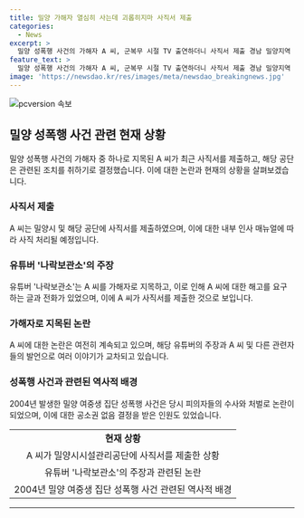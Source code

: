 ```yaml
---
title: 밀양 가해자 열심히 사는데 괴롭히지마 사직서 제출
categories:
  - News
excerpt: >
  밀양 성폭행 사건의 가해자 A 씨, 군복무 시절 TV 출연하더니 사직서 제출 경남 밀양지역 밀양 여중생 성폭행 사건의 가해자 중 한 명으로 지목된 A 씨가 최근 공기업 근무를 폭로되고 사직서를 제출했다. 유튜버의 폭로에 밀양시와 공단에 해고를 요구하는 글과 전화가 쇄도해 결국 사직서를 제출했다. A 씨는 2017년 공단 채용을 통해 입사한 것으로 파악됐고, 유튜버의 주장과 A 씨의 반론이 공방을 이어가고 있다. 2004년 발생한 밀양 여중생 집단 성폭행 사건은 추가적인 논란을 일으키고 있다.
feature_text: >
  밀양 성폭행 사건의 가해자 A 씨, 군복무 시절 TV 출연하더니 사직서 제출 경남 밀양지역 밀양 여중생 성폭행 사건의 가해자 중 한 명으로 지목된 A 씨가 최근 공기업 근무를 폭로되고 사직서를 제출했다. 유튜버의 폭로에 밀양시와 공단에 해고를 요구하는 글과 전화가 쇄도해 결국 사직서를 제출했다. A 씨는 2017년 공단 채용을 통해 입사한 것으로 파악됐고, 유튜버의 주장과 A 씨의 반론이 공방을 이어가고 있다. 2004년 발생한 밀양 여중생 집단 성폭행 사건은 추가적인 논란을 일으키고 있다.
image: 'https://newsdao.kr/res/images/meta/newsdao_breakingnews.jpg'
---
```


<p><img src="https://newsdao.kr/res/images/meta/newsdao_breakingnews.jpg" alt="pcversion 속보" /></p>

<h2 data-ke-size="size26">밀양 성폭행 사건 관련 현재 상황</h2>

<p data-ke-size="size16">밀양 성폭행 사건의 가해자 중 하나로 지목된 A 씨가 최근 사직서를 제출하고, 해당 공단은 관련된 조치를 취하기로 결정했습니다. 이에 대한 논란과 현재의 상황을 살펴보겠습니다.</p>

<h3><b>사직서 제출</b></h3>

<p data-ke-size="size16">A 씨는 밀양시 및 해당 공단에 사직서를 제출하였으며, 이에 대한 내부 인사 매뉴얼에 따라 사직 처리될 예정입니다.</p>

<h3><b>유튜버 '나락보관소'의 주장</b></h3>

<p data-ke-size="size16">유튜버 '나락보관소'는 A 씨를 가해자로 지목하고, 이로 인해 A 씨에 대한 해고를 요구하는 글과 전화가 있었으며, 이에 A 씨가 사직서를 제출한 것으로 보입니다.</p>

<h3><b>가해자로 지목된 논란</b></h3>

<p data-ke-size="size16">A 씨에 대한 논란은 여전히 계속되고 있으며, 해당 유튜버의 주장과 A 씨 및 다른 관련자들의 발언으로 여러 이야기가 교차되고 있습니다.</p>

<h3><b>성폭행 사건과 관련된 역사적 배경</b></h3>

<p data-ke-size="size16">2004년 발생한 밀양 여중생 집단 성폭행 사건은 당시 피의자들의 수사와 처벌로 논란이 되었으며, 이에 대한 공소권 없음 결정을 받은 인원도 있었습니다.</p>

<table>
    <tbody>
        <tr>
            <td style="text-align: center; height: 17px;"><b>현재 상황</b></td>
        </tr>
        <tr>
            <td style="text-align: center; height: 17px;">A 씨가 밀양시시설관리공단에 사직서를 제출한 상황</td>
        </tr>
        <tr>
            <td style="text-align: center; height: 17px;">유튜버 '나락보관소'의 주장과 관련된 논란</td>
        </tr>
        <tr>
            <td style="text-align: center; height: 17px;">2004년 밀양 여중생 집단 성폭행 사건 관련된 역사적 배경</td>
        </tr>
    </tbody>
</table>

<p><hr></p>

